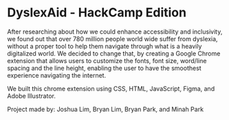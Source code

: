# DyslexAid - HackCamp Edition
After researching about how we could enhance accessibility and inclusivity, we found out that over 780 million people world wide suffer from dyslexia, without a proper tool to help them navigate through what is a heavily digitalized world. We decided to change that, by creating a Google Chrome extension that allows users to customize the fonts, font size, word/line spacing and the line height, enabling the user to have the smoothest experience navigating the internet.

We built this chrome extension using CSS, HTML, JavaScript, Figma, and Adobe Illustrator.

Project made by: Joshua Lim, Bryan Lim, Bryan Park, and Minah Park